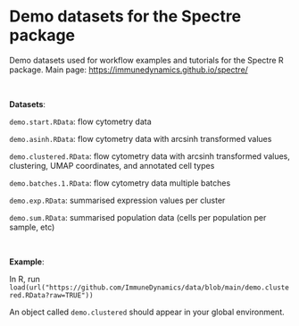 # Demo datasets for the Spectre package

Demo datasets used for workflow examples and tutorials for the Spectre R package. Main page: https://immunedynamics.github.io/spectre/

<br /> 

**Datasets**:

`demo.start.RData`: flow cytometry data

`demo.asinh.RData`: flow cytometry data with arcsinh transformed values

`demo.clustered.RData`: flow cytometry data with arcsinh transformed values, clustering, UMAP coordinates, and annotated cell types

`demo.batches.1.RData`: flow cytometry data multiple batches

`demo.exp.RData`: summarised expression values per cluster

`demo.sum.RData`: summarised population data (cells per population per sample, etc)

<br /> 

**Example**:

In R, run ```load(url("https://github.com/ImmuneDynamics/data/blob/main/demo.clustered.RData?raw=TRUE"))```

An object called `demo.clustered` should appear in your global environment.
 
